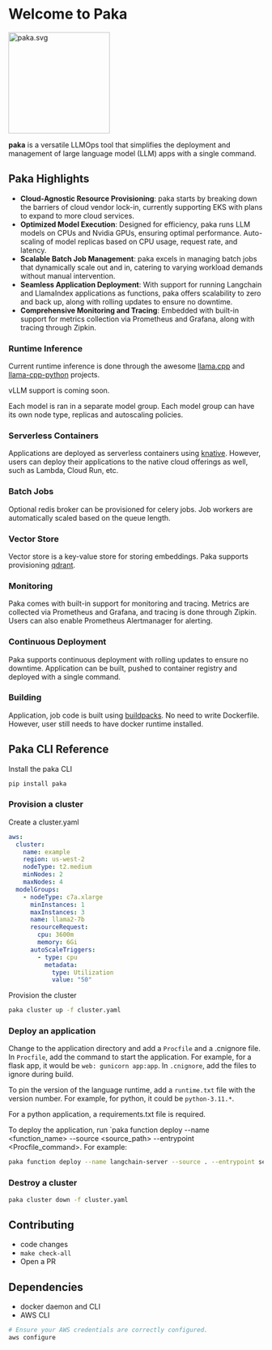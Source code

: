 # Welcome to Paka

<img src="https://raw.githubusercontent.com/jjleng/paka/main/docs/img/paka.svg" alt="paka.svg" width="200" height="200">

**paka** is a versatile LLMOps tool that simplifies the deployment and management of large language model (LLM) apps with a single command.

## Paka Highlights

- **Cloud-Agnostic Resource Provisioning**: paka starts by breaking down the barriers of cloud vendor lock-in, currently supporting EKS with plans to expand to more cloud services.
- **Optimized Model Execution**: Designed for efficiency, paka runs LLM models on CPUs and Nvidia GPUs, ensuring optimal performance. Auto-scaling of model replicas based on CPU usage, request rate, and latency.
- **Scalable Batch Job Management**: paka excels in managing batch jobs that dynamically scale out and in, catering to varying workload demands without manual intervention.
- **Seamless Application Deployment**: With support for running Langchain and LlamaIndex applications as functions, paka offers scalability to zero and back up, along with rolling updates to ensure no downtime.
- **Comprehensive Monitoring and Tracing**: Embedded with built-in support for metrics collection via Prometheus and Grafana, along with tracing through Zipkin.




### Runtime Inference
Current runtime inference is done through the awesome [llama.cpp](https://github.com/ggerganov/llama.cpp) and [llama-cpp-python](https://github.com/abetlen/llama-cpp-python) projects.

vLLM support is coming soon.

Each model is ran in a separate model group. Each model group can have its own node type, replicas and autoscaling policies.

### Serverless Containers
Applications are deployed as serverless containers using [knative](https://knative.dev). However, users can deploy their applications to the native cloud offerings as well, such as Lambda, Cloud Run, etc.

### Batch Jobs
Optional redis broker can be provisioned for celery jobs. Job workers are automatically scaled based on the queue length.

### Vector Store
Vector store is a key-value store for storing embeddings. Paka supports provisioning [qdrant](https://github.com/qdrant/qdrant).

### Monitoring
Paka comes with built-in support for monitoring and tracing. Metrics are collected via Prometheus and Grafana, and tracing is done through Zipkin. Users can also enable Prometheus Alertmanager for alerting.

### Continuous Deployment
Paka supports continuous deployment with rolling updates to ensure no downtime. Application can be built, pushed to container registry and deployed with a single command.

### Building
Application, job code is built using [buildpacks](https://buildpacks.io/). No need to write Dockerfile. However, user still needs to have docker runtime installed.


## Paka CLI Reference

Install the paka CLI
```bash
pip install paka
```

### Provision a cluster

Create a cluster.yaml
```yaml
aws:
  cluster:
    name: example
    region: us-west-2
    nodeType: t2.medium
    minNodes: 2
    maxNodes: 4
  modelGroups:
    - nodeType: c7a.xlarge
      minInstances: 1
      maxInstances: 3
      name: llama2-7b
      resourceRequest:
        cpu: 3600m
        memory: 6Gi
      autoScaleTriggers:
        - type: cpu
          metadata:
            type: Utilization
            value: "50"
```

Provision the cluster
```bash
paka cluster up -f cluster.yaml
```

### Deploy an application
Change to the application directory and add a `Procfile` and a .cnignore file.
In `Procfile`, add the command to start the application. For example, for a flask app, it would be `web: gunicorn app:app`. In `.cnignore`, add the files to ignore during build.

To pin the version of the language runtime, add a `runtime.txt` file with the version number. For example, for python, it could be `python-3.11.*`.

For a python application, a requirements.txt file is required.

To deploy the application, run `paka function deploy --name <function_name> --source <source_path> --entrypoint <Procfile_command>. For example:

```bash
paka function deploy --name langchain-server --source . --entrypoint serve
```

### Destroy a cluster
```bash
paka cluster down -f cluster.yaml
```

## Contributing
- code changes
- `make check-all`
- Open a PR

## Dependencies
- docker daemon and CLI
- AWS CLI
```bash
# Ensure your AWS credentials are correctly configured.
aws configure
```
